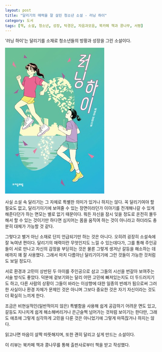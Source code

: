 ```yaml
---
layout: post
title: "달리기의 매력을 잘 살린 청소년 소설 - 러닝 하이"
category: 도서
tags: [책, 소설, 청소년, 성장, 탁경은, 자음과모음, 북카페 책과 콩나무, 서평]
---
```


'러닝 하이'는
달리기를 소재로 청소년들의 방황과 성장을 그린 소설이다.

![표지](/images/running-high-book-h480.jpg)

사실 소설 속 달리기는 그 자체로 특별한 의미가 있거나 하지는 않다.
꼭 달리기여야 할 필요도 없고,
달리기이기에 보여줄 수 있는 장면이라던가
이야기를 전개해나갈 수 있게 해준다던가 하는 면모는 별로 없기 때문이다.
뭐든 자신을 잠시 잊을 정도로 온전히 몰두해서 할 수 있는 것이기만 하다면
심지어는 몸을 움직여 하는 것이 아니라고 하더라도 충분히 대체가 가능할 것 같다.

그렇다고 별거 아닌 소재로 단지 언급되기만 하는 것은 아니다.
오히려 굉장히 소설속에 잘 녹여낸 편이다.
달리기의 매력이란 무엇인지도 느낄 수 있는데다가,
그를 통해 주인공들이 서로 만나고
자신의 감정을 부딛히는 것은 물론
그렇게 생겨난 갈등을 해소하는 데에까지 꽤 잘 사용했다.
그래서 마치 다름아닌 달리기이기에 그런 것들이 가능한 것처럼도 보일 정도다.

서로 환경과 고민이 상반된 두 아이를 주인공으로 삼고
그들의 시선을 번갈아 보여주는 서술 방식도 좋았다.
덕분에 겉보기와는 달리 어떤 고민에 빠져있는지도 더 두드러지기도 하고,
다른 사람의 상황이 그들이 바라는 이상향에 대한 일종의 반례가 됨으로써
그러한 사실이나 환경 자체가 문제인 것은 아니며
그보다 중요한 것은 자기 자신이라는 것도 더 확실히 느끼게 한다.

조금은 비현실적인(일반적이지 않은) 특별함을 사용해 쉽게 공감하기 어려운 면도 있고,
갈등도 지나치게 쉽게 해소해버리거나 은근슬쩍 넘어가는 것처럼 보이기는 한다만,
그래도 애초에 그렇게 심각하게 고민을 다룬 것은 아니었기에 그렇게 마뜩잖거나 하지는 않다.

읽고나면 마음이 살짝 따뜻해지며,
또한 괜히 달리고 싶게 만드는 소설이다.



<div class="im im-info">
이 리뷰는 북카페 책과 콩나무를 통해 출판사로부터 책을 받고 작성했다.
</div>
